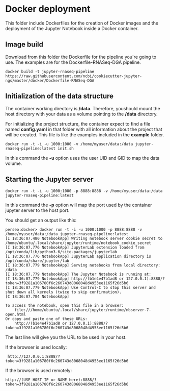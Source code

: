 Docker deployment
=================

This folder include Dockerfiles for the creation of Docker images and the deployment of the Jupyter Notebook 
inside a Docker container.

Image build
-----------

Download from this folder the Dockerfile for the pipeline you're going to use. The examples are for the 
Dockerfile-RNASeq-DGA pipeline.

    docker build -t jupyter-rnaseq-pipeline https://raw.githubusercontent.com/ncbi/cookiecutter-jupyter-ngs/master/docker/Dockerfile-RNASeq-DGA
    
Initialization of the data structure
------------------------------------

The container working directory is **/data**. Therefore, youshould mount the host directory with your data as a volume
pointing to the **/data** directory.

For initializing the project structure, the container expect to find a file named **config.yaml** in that folder
with all information about the project that will be created. This file is like the examples included in the **example** 
folder.

    docker run -t -i -u 1000:1000 -v /home/myuser/data:/data jupyter-rnaseq-pipeline:latest init.sh
    
In this command the **-u** option uses the user UID and GID to map the data volume. 

Starting the Jupyter server
---------------------------

    docker run -t -i -u 1000:1000 -p 8888:8888 -v /home/myuser/data:/data jupyter-rnaseq-pipeline:latest
    
In this command the **-p** option will map the port used by the container jupyter server to the host port.
 
You should get an output like this:

    perseo:docker> docker run -t -i -u 1000:1000 -p 8888:8888 -v /home/myuser/data:/data jupyter-rnaseq-pipeline:latest
    [I 18:36:07.480 NotebookApp] Writing notebook server cookie secret to /home/ubuntu/.local/share/jupyter/runtime/notebook_cookie_secret
    [I 18:36:07.776 NotebookApp] JupyterLab extension loaded from /opt/conda/lib/python3.6/site-packages/jupyterlab
    [I 18:36:07.776 NotebookApp] JupyterLab application directory is /opt/conda/share/jupyter/lab
    [I 18:36:07.779 NotebookApp] Serving notebooks from local directory: /data
    [I 18:36:07.779 NotebookApp] The Jupyter Notebook is running at:
    [I 18:36:07.779 NotebookApp] http://(b1e4e47b1ad8 or 127.0.0.1):8888/?token=3f9281a106780f6c260743d8068048d4953ee1165f26d5b6
    [I 18:36:07.779 NotebookApp] Use Control-C to stop this server and shut down all kernels (twice to skip confirmation).
    [C 18:36:07.784 NotebookApp]

    To access the notebook, open this file in a browser:
        file:///home/ubuntu/.local/share/jupyter/runtime/nbserver-7-open.html
    Or copy and paste one of these URLs:
        http://(b1e4e47b1ad8 or 127.0.0.1):8888/?token=3f9281a106780f6c260743d8068048d4953ee1165f26d5b6
        
The last line will give you the URL to be used in your host.

If the browser is used locally:
    
     http://127.0.0.1:8888/?token=3f9281a106780f6c260743d8068048d4953ee1165f26d5b6
     
If the browser is used remotely:

    http://(USE HOST IP or NAME here):8888/?token=3f9281a106780f6c260743d8068048d4953ee1165f26d5b6